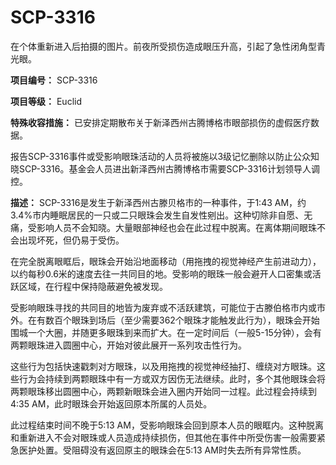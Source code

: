 # SCP-3316
                        




在个体重新进入后拍摄的图片。前夜所受损伤造成眼压升高，引起了急性闭角型青光眼。



**项目编号：** SCP-3316

**项目等级：** Euclid

**特殊收容措施：** 已安排定期散布关于新泽西州古腾博格市眼部损伤的虚假医疗数据。

报告SCP-3316事件或受影响眼珠活动的人员将被施以3级记忆删除以防止公众知晓SCP-3316。基金会人员进出新泽西州古腾博格市需要SCP-3316计划领导人调控。

**描述：** SCP-3316是发生于新泽西州古滕贝格市的一种事件，于1:43 AM，约3.4%市内睡眠居民的一只或二只眼珠会发生自发性剜出。这种切除非自愿、无痛，受影响人员不会知晓。大量眼部神经也会在此过程中脱离。在离体期间眼珠不会出现坏死，但仍易于受伤。

在完全脱离眼眶后，眼珠会开始沿地面移动（用拖拽的视觉神经产生前进动力），以约每秒0.6米的速度去往一共同目的地。受影响的眼珠一般会避开人口密集或活跃区域，在行程中保持隐蔽避免被发现。

受影响眼珠寻找的共同目的地皆为废弃或不活跃建筑，可能位于古滕伯格市内或市外。在有数百个眼珠到场后（至少需要362个眼珠才能触发此行为），眼珠会开始围城一个大圈，并随更多眼珠到来而扩大。在一定时间后（一般5-15分钟），会有两颗眼珠进入圆圈中心，开始对彼此展开一系列攻击性行为。

这些行为包括快速戳刺对方眼珠，以及用拖拽的视觉神经抽打、缠绕对方眼珠。这些行为会持续到两颗眼珠中有一方或双方因伤无法继续。此时，多个其他眼珠会将两颗眼珠移出圆圈中心，两颗新眼珠会进入圈内开始同一过程。此过程会持续到4:35 AM，此时眼珠会开始返回原本所属的人员处。

此过程结束时间不晚于5:13 AM，受影响眼珠会回到原本人员的眼眶内。这种脱离和重新进入不会对眼珠或人员造成持续损伤，但其他在事件中所受伤害一般需要紧急医护处置。受阻碍没有返回原主的眼珠会在5:13 AM时失去所有异常性质。



                    